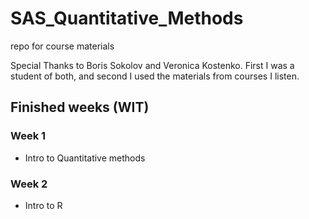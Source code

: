 # SAS_Quantitative_Methods
repo for course materials 

Special Thanks to Boris Sokolov and Veronica Kostenko. First I was a student of both, and second I used the materials from courses I listen.


## Finished weeks (WIT)

### Week 1 
- Intro to Quantitative methods

### Week 2

- Intro to R

